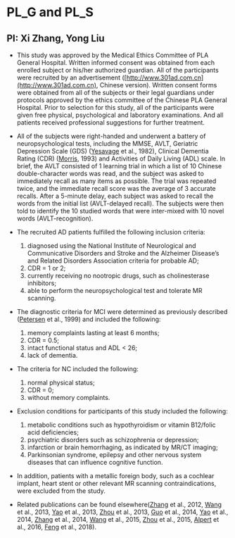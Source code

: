# PL_G and PL_S

## PI: Xi Zhang, Yong Liu

* This study was approved by the Medical Ethics Committee of PLA General Hospital. Written informed consent was obtained from each enrolled subject or his/her authorized guardian. All of the participants were recruited by an advertisement ([http://www.301ad.com.cn](http://www.301ad.com.cn), Chinese version). Written consent forms were obtained from all of the subjects or their legal guardians under protocols approved by the ethics committee of the Chinese PLA General Hospital. Prior to selection for this study, all of the participants were given free physical, psychological and laboratory examinations. And all patients received professional suggestions for further treatment.

* All of the subjects were right-handed and underwent a battery of neuropsychological tests, including the MMSE, AVLT, Geriatric Depression Scale (GDS) (<a href="/git-wiki/references#ref1">Yesavage</a> et al., 1982), Clinical Dementia Rating (CDR) (<a href="/git-wiki/references#ref2">Morris</a>, 1993) and Activities of Daily Living (ADL) scale. In brief, the AVLT consisted of 1 learning trial in which a list of 10 Chinese double-character words was read, and the subject was asked to immediately recall as many items as possible. The trial was repeated twice, and the immediate recall score was the average of 3 accurate recalls. After a 5-minute delay, each subject was asked to recall the words from the initial list (AVLT-delayed recall). The subjects were then told to identify the 10 studied words that were inter-mixed with 10 novel words (AVLT-recognition). 

* The recruited AD patients fulfilled the following inclusion criteria:
  1. diagnosed using the National Institute of Neurological and Communicative Disorders and Stroke and the Alzheimer Disease’s and Related Disorders Association criteria for probable AD;
  1. CDR = 1 or 2;
  1. currently receiving no nootropic drugs, such as cholinesterase inhibitors;
  1. able to perform the neuropsychological test and tolerate MR scanning. 

* The diagnostic criteria for MCI were determined as previously described (<a href="/git-wiki/references#ref3">Petersen</a> et al., 1999) and included the following: 
  1. memory complaints lasting at least 6 months;
  1. CDR = 0.5;
  1. intact functional status and ADL < 26;
  1. lack of dementia.

* The criteria for NC included the following:
  1. normal physical status;
  1. CDR = 0;
  1. without memory complaints. 

* Exclusion conditions for participants of this study included the following:
  1. metabolic conditions such as hypothyroidism or vitamin B12/folic acid deficiencies;
  1. psychiatric disorders such as schizophrenia or depression;
  1. infarction or brain hemorrhaging, as indicated by MR/CT imaging;
  1. Parkinsonian syndrome, epilepsy and other nervous system diseases that can influence cognitive function.

* In addition, patients with a metallic foreign body, such as a cochlear implant, heart stent or other relevant MR scanning contraindications, were excluded from the study.

* Related publications can be found elsewhere(<a href="/git-wiki/references#ref4">Zhang</a> et al., 2012, <a href="/git-wiki/references#ref5">Wang</a> et al., 2013, <a href="/git-wiki/references#ref6">Yao</a> et al., 2013, <a href="/git-wiki/references#ref7">Zhou</a> et al., 2013, <a href="/git-wiki/references#ref8">Guo</a> et al., 2014, <a href="/git-wiki/references#ref9">Yao</a> et al., 2014, <a href="/git-wiki/references#ref10">Zhang</a> et al., 2014, <a href="/git-wiki/references#ref11">Wang</a> et al., 2015, <a href="/git-wiki/references#ref12">Zhou</a> et al., 2015, <a href="/git-wiki/references#ref13">Alpert</a> et al., 2016, <a href="/git-wiki/references#ref14">Feng</a> et al., 2018). 
